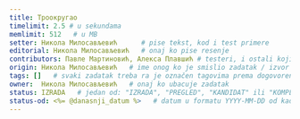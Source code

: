 ```yaml
---
title: Троокругао
timelimit: 2.5 # u sekundama
memlimit: 512   # u MB
setter: Никола Милосављевић      # pise tekst, kod i test primere
editorial: Никола Милосављевић   # onaj ko pise resenje
contributors: Павле Мартиновић, Алекса Плавшић # testeri, i ostali koji su doprineli zadatku
origin: Никола Милосављевић   # ime onog ko je smislio zadatak / izvor zadatka
tags: []   # svaki zadatak treba ra je označen tagovima prema dogovorenoj listi tagova
owner:  Никола Милосављевић   # onaj ko ubacuje zadatak
status: IZRADA   # jedan od: "IZRADA", "PREGLED", "KANDIDAT" ili "KOMPLETAN".
status-od: <%= @danasnji_datum %>   # datum u formatu YYYY-MM-DD od kada je u navedenom statusu
---
```


